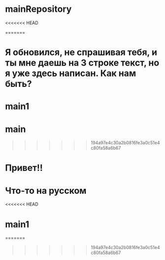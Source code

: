 # mainRepository
<<<<<<< HEAD

=======
# Я обновился, не спрашивая тебя, и ты мне даешь на 3 строке текст, но я уже здесь написан. Как нам быть?
# main1
# main
>>>>>>> 194a97e4c30a2b0816fe3a0c51e4c80fa58a6b67
# Привет!!
# Что-то на русском
<<<<<<< HEAD

# main1
=======
>>>>>>> 194a97e4c30a2b0816fe3a0c51e4c80fa58a6b67
